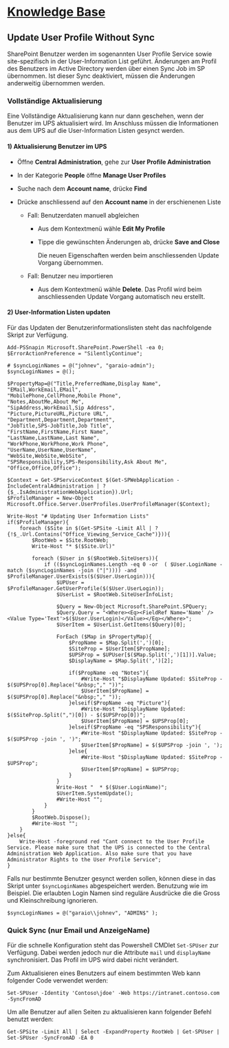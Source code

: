 # [Knowledge Base](../)
## Update User Profile Without Sync

SharePoint Benutzer werden im sogenannten User Profile Service sowie site-spezifisch in der User-Information List geführt. Änderungen am Profil des Benutzers im Active Directory werden über einen Sync Job im SP übernommen. Ist dieser Sync deaktiviert, müssen die Änderungen anderweitig übernommen werden.

### **Vollständige Aktualisierung**

Eine Vollständige Aktualisierung kann nur dann geschehen, wenn der Benutzer im UPS aktualisiert wird. Im Anschluss müssen die Informationen aus dem UPS auf die User-Information Listen gesynct werden. 

#### **1) Aktualisierung Benutzer im UPS**

* Öffne **Central Administration**, gehe zur **User Profile Administration**

* In der Kategorie **People** öffne **Manage User Profiles**

* Suche nach dem **Account name**, drücke **Find**

* Drücke anschliessend auf den **Account name** in der erschienenen Liste

  * Fall: Benutzerdaten manuell abgleichen

    * Aus dem Kontextmenü wähle **Edit My Profile**

    * Tippe die gewünschten Änderungen ab, drücke **Save and Close**

      Die neuen Eigenschaften werden beim anschliessenden Update Vorgang übernommen.

  * Fall: Benutzer neu importieren

    * Aus dem Kontextmenü wähle **Delete**.  Das Profil wird beim anschliessenden Update Vorgang automatisch neu erstellt.

#### **2) User-Information Listen updaten**

Für das Updaten der Benutzerinformationslisten steht das nachfolgende Skript zur Verfügung.

```
Add-PSSnapin Microsoft.SharePoint.PowerShell -ea 0;  
$ErrorActionPreference = "SilentlyContinue";  

# $syncLoginNames = @("johnev", "garaio-admin");
$syncLoginNames = @();
   
$PropertyMap=@("Title,PreferredName,Display Name",  
"EMail,WorkEmail,EMail",  
"MobilePhone,CellPhone,Mobile Phone",  
"Notes,AboutMe,About Me",  
"SipAddress,WorkEmail,Sip Address",  
"Picture,PictureURL,Picture URL",  
"Department,Department,Department",  
"JobTitle,SPS-JobTitle,Job Title",  
"FirstName,FirstName,First Name",  
"LastName,LastName,Last Name",  
"WorkPhone,WorkPhone,Work Phone",  
"UserName,UserName,UserName",  
"WebSite,WebSite,WebSite",  
"SPSResponsibility,SPS-Responsibility,Ask About Me",  
"Office,Office,Office");  
  
$Context = Get-SPServiceContext $(Get-SPWebApplication -IncludeCentralAdministration | ? {$_.IsAdministrationWebApplication}).Url;  
$ProfileManager = New-Object Microsoft.Office.Server.UserProfiles.UserProfileManager($Context);  

Write-Host "# Updating User Information Lists"
if($ProfileManager){  
    foreach ($Site in $(Get-SPSite -Limit All | ? {!$_.Url.Contains("Office_Viewing_Service_Cache")})){  
        $RootWeb = $Site.RootWeb;  
        Write-Host "* $($Site.Url)"  
  
        foreach ($User in $($RootWeb.SiteUsers)){  
            if (($syncLoginNames.Length -eq 0 -or  ( $User.LoginName -match ($syncLoginNames -join ("|")))) -and $ProfileManager.UserExists($($User.UserLogin))){  
                $UPUser = $ProfileManager.GetUserProfile($($User.UserLogin));  
                $UserList = $RootWeb.SiteUserInfoList;  
  
                $Query = New-Object Microsoft.SharePoint.SPQuery;  
                $Query.Query = "<Where><Eq><FieldRef Name='Name' /><Value Type='Text'>$($User.UserLogin)</Value></Eq></Where>";  
                $UserItem = $UserList.GetItems($Query)[0];  
  
                ForEach ($Map in $PropertyMap){  
                    $PropName = $Map.Split(',')[0];  
                    $SiteProp = $UserItem[$PropName];  
                    $UPSProp = $UPUser[$($Map.Split(',')[1])].Value;  
                    $DisplayName = $Map.Split(',')[2];  
   
                    if($PropName -eq "Notes"){  
                        #Write-Host "$DisplayName Updated: $SiteProp - $($UPSProp[0].Replace("&nbsp;"," "))";  
                        $UserItem[$PropName] = $($UPSProp[0].Replace("&nbsp;"," "));  
                    }elseif($PropName -eq "Picture"){  
                        #Write-Host "$DisplayName Updated: $($SiteProp.Split(",")[0]) - $($UPSProp[0])";  
                        $UserItem[$PropName] = $UPSProp[0];  
                    }elseif($PropName -eq "SPSResponsibility"){  
                        #Write-Host "$DisplayName Updated: $SiteProp - $($UPSProp -join ', ')";  
                        $UserItem[$PropName] = $($UPSProp -join ', ');  
                    }else{  
                        #Write-Host "$DisplayName Updated: $SiteProp - $UPSProp";  
                        $UserItem[$PropName] = $UPSProp;  
                    }  
                }  
                Write-Host "  * $($User.LoginName)";  
                $UserItem.SystemUpdate();  
                #Write-Host "";  
            }  
        }  
        $RootWeb.Dispose();  
        #Write-Host "";  
    }   
}else{  
    Write-Host -foreground red "Cant connect to the User Profile Service. Please make sure that the UPS is connected to the Central Administration Web Application. Also make sure that you have Administrator Rights to the User Profile Service";  
} 
```



Falls nur bestimmte Benutzer gesynct werden sollen, können diese in das Skript unter `$syncLoginNames` abgespeichert werden. Benutzung wie im Beispiel. Die erlaubten Login Namen sind reguläre Ausdrücke die die Gross und Kleinschreibung ignorieren.

```
$syncLoginNames = @("garaio\\johnev", "ADMIN$" ); 
```

### **Quick Sync (nur Email und AnzeigeName)**

Für die schnelle Konfiguration steht das Powershell CMDlet `Set-SPUser` zur Verfügung. Dabei werden jedoch nur die Attribute `mail` und `displayName` synchronisiert. Das Profil im UPS wird dabei nicht verändert.



Zum Aktualisieren eines Benutzers auf einem bestimmten Web kann folgender Code verwendet werden:

```
Set-SPUser -Identity 'Contoso\jdoe' -Web https://intranet.contoso.com -SyncFromAD
```



Um alle Benutzer auf allen Seiten zu aktualisieren kann folgender Befehl benutzt werden:

```
Get-SPSite -Limit All | Select -ExpandProperty RootWeb | Get-SPUser | Set-SPUser -SyncFromAD -EA 0
```